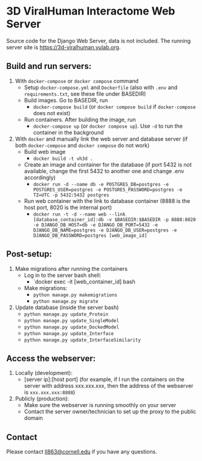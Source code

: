# 3D ViralHuman Interactome Web Server
Source code for the Django Web Server, data is not included. The running server site is https://3d-viralhuman.yulab.org.

## Build and run servers:
1. With `docker-compose` or `docker compose` command
    - Setup `docker-compose.yml` and `Dockerfile` (also with `.env` and `requirements.txt`, see these file under BASEDIR)
    - Build images. Go to BASEDIR, run
      - `docker-compose build` (or `docker compose build` if `docker-compose` does not exist)
    - Run containers. After building the image, run
      - `docker-compose up` (or `docker compose up`). Use `-d` to run the container in the background
2. With `docker` and manually link the web server and database server (if both `docker-compose` and `docker compose` do not work)
    - Build web image
      - `docker build -t vh3d .`
    - Create an image and container for the database (if port 5432 is not available, change the first 5432 to another one and change .env accordingly)
      - `docker run -d --name db -e POSTGRES_DB=postgres -e POSTGRES_USER=postgres -e POSTGRES_PASSWORD=postgres -e TZ=UTC -p 5432:5432 postgres`
    - Run web container with the link to database container (8888 is the host port, 8020 is the internal port)
      - `docker run -t -d --name web --link [database_container_id]:db -v $BASEDIR:$BASEDIR -p 8888:8020 -e DJANGO_DB_HOST=db -e DJANGO_DB_PORT=5432 -e DJANGO_DB_NAME=postgres -e DJANGO_DB_USER=postgres -e DJANGO_DB_PASSWORD=postgres [web_image_id]`

## Post-setup:
1. Make migrations after running the containers
    - Log in to the server bash shell:
      - `docker exec -it [web_container_id] bash
    - Make migrations:
      - `python manage.py makemigrations`
      - `python manage.py migrate`
2. Update database (inside the server bash)
    - `python manage.py update_Protein`
    - `python manage.py update_SingleModel`
    - `python manage.py update_DockedModel`
    - `python manage.py update_Interface`
    - `python manage.py update_InterfaceSimilarity`

## Access the webserver:
1. Locally (development):
    - [server ip]:[host port] (for example, if I run the containers on the server with address xxx.xxx.xxx, then the address of the webserver is `xxx.xxx.xxx:8888`)
2. Publicly (production):
    - Make sure the webserver is running smoothly on your server
    - Contact the server owner/technician to set up the proxy to the public domain
  
## Contact
Please contact ll863@cornell.edu if you have any questions.
